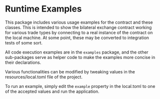 # Runtime Examples

This package includes various usage examples for the contract and these classes.  This is intended to show the bilateral
exchange contract working for various trade types by connecting to a real instance of the contract on the local machine.
At some point, these may be converted to integration tests of some sort.

All code execution examples are in the `examples` package, and the other sub-packages serve as helper code to make the
examples more concise in their declarations.

Various functionalities can be modified by tweaking values in the resources/local.toml file of the project.

To run an example, simply edit the `example` property in the local.toml to one of the accepted values and run the application.
